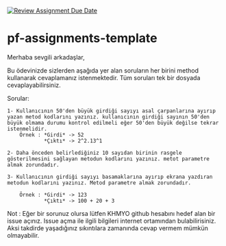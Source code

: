 [![Review Assignment Due Date](https://classroom.github.com/assets/deadline-readme-button-24ddc0f5d75046c5622901739e7c5dd533143b0c8e959d652212380cedb1ea36.svg)](https://classroom.github.com/a/O_Y4kikS)
# pf-assignments-template

Merhaba sevgili arkadaşlar,

Bu ödevinizde sizlerden aşağıda yer alan soruların her birini method kullanarak cevaplamanız istenmektedir. Tüm soruları tek bir dosyada cevaplayabilirsiniz.

Sorular:
    
    1- Kullanıcının 50'den büyük girdiği sayıyı asal çarpanlarına ayırıp yazan metod kodlarını yazınız. kullanıcının girdiği sayının 50'den büyük olmama durumu kontrol edilmeli eğer 50'den büyük değilse tekrar istenmelidir.
        Örnek : *Girdi* -> 52
                *Çıktı* -> 2^2.13^1 

    2- Daha önceden belirlediğiniz 10 sayıdan birinin rasgele gösterilmesini sağlayan metodun kodlarını yazınız. metot parametre almak zorundadır.

    3- Kullanıcının girdiği sayıyı basamaklarına ayırıp ekrana yazdıran metodun kodlarını yazınız. Metod parametre almak zorundadır.

        Örnek : *Girdi* -> 123
                *Çıktı* -> 100 + 20 + 3

Not : Eğer bir sorunuz olursa lütfen KHMYO github hesabını hedef alan bir issue açınız. Issue açma ile ilgili bilgileri internet ortamından bulabilirisiniz. Aksi takdirde yaşadığınız sıkıntılara zamanında cevap vermem mümkün olmayabilir.
